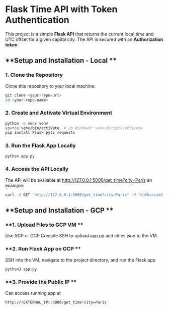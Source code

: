 # Flask Time API with Token Authentication

This project is a simple **Flask API** that returns the current local time and UTC offset for a given capital city. The API is secured with an **Authorization token**.

## **Setup and Installation - Local **

### **1. Clone the Repository**

Clone this repository to your local machine:

```bash
git clone <your-repo-url>
cd <your-repo-name>
```
### **2. Create and Activate Virtual Environment**

```bash
python -m venv venv
source venv/bin/activate  # On Windows: venv\Scripts\activate
pip install Flask pytz requests
```
### **3. Run the Flask App Locally**

```bash
python app.py
```
### **4. Access the API Locally**
The API will be available at http://127.0.0.1:5000/get_time?city=Paris
an example:
```bash
curl -X GET "http://127.0.0.1:5000/get_time?city=Paris" -H "Authorization: your_secret_token_here"
```
## **Setup and Installation - GCP **

### **1. Upload Files to GCP VM **
Use SCP or GCP Console SSH to upload app.py and cities.json to the VM.

### **2. Run Flask App on GCP **
SSH into the VM, navigate to the project directory, and run the Flask app
```bash
python3 app.py
```
### **3. Provide the Public IP **
Can access running app at
```bash
http://<EXTERNAL_IP>:5000/get_time?city=Paris
```
